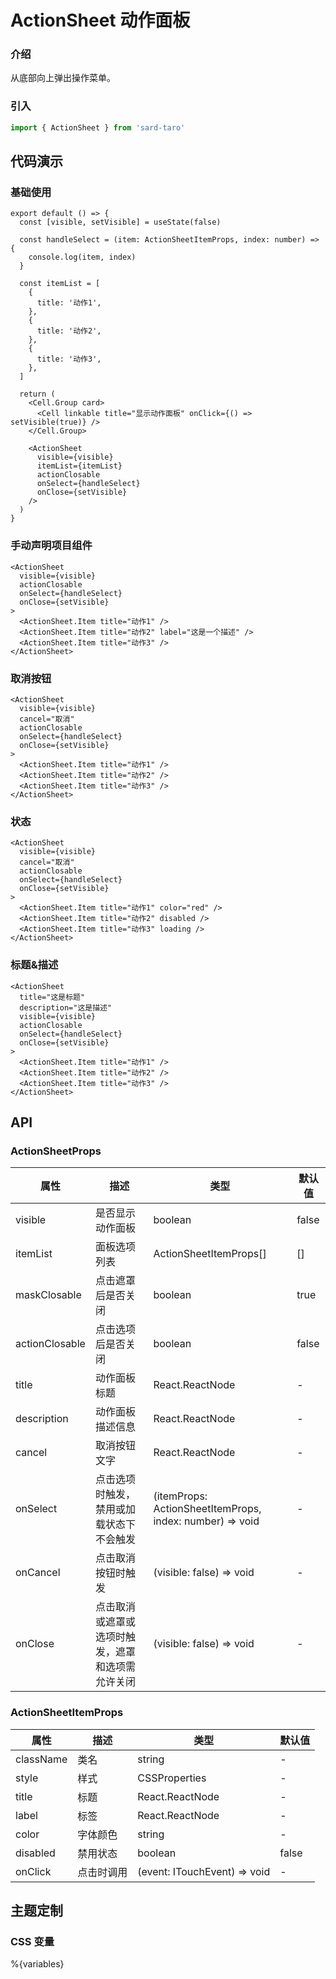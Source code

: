 # ActionSheet 动作面板

### 介绍

从底部向上弹出操作菜单。

### 引入

```js
import { ActionSheet } from 'sard-taro'
```

## 代码演示

### 基础使用

```tsx
export default () => {
  const [visible, setVisible] = useState(false)

  const handleSelect = (item: ActionSheetItemProps, index: number) => {
    console.log(item, index)
  }

  const itemList = [
    {
      title: '动作1',
    },
    {
      title: '动作2',
    },
    {
      title: '动作3',
    },
  ]

  return (
    <Cell.Group card>
      <Cell linkable title="显示动作面板" onClick={() => setVisible(true)} />
    </Cell.Group>

    <ActionSheet
      visible={visible}
      itemList={itemList}
      actionClosable
      onSelect={handleSelect}
      onClose={setVisible}
    />
  )
}
```

### 手动声明项目组件

```tsx
<ActionSheet
  visible={visible}
  actionClosable
  onSelect={handleSelect}
  onClose={setVisible}
>
  <ActionSheet.Item title="动作1" />
  <ActionSheet.Item title="动作2" label="这是一个描述" />
  <ActionSheet.Item title="动作3" />
</ActionSheet>
```

### 取消按钮

```tsx
<ActionSheet
  visible={visible}
  cancel="取消"
  actionClosable
  onSelect={handleSelect}
  onClose={setVisible}
>
  <ActionSheet.Item title="动作1" />
  <ActionSheet.Item title="动作2" />
  <ActionSheet.Item title="动作3" />
</ActionSheet>
```

### 状态

```tsx
<ActionSheet
  visible={visible}
  cancel="取消"
  actionClosable
  onSelect={handleSelect}
  onClose={setVisible}
>
  <ActionSheet.Item title="动作1" color="red" />
  <ActionSheet.Item title="动作2" disabled />
  <ActionSheet.Item title="动作3" loading />
</ActionSheet>
```

### 标题&描述

```tsx
<ActionSheet
  title="这是标题"
  description="这是描述"
  visible={visible}
  actionClosable
  onSelect={handleSelect}
  onClose={setVisible}
>
  <ActionSheet.Item title="动作1" />
  <ActionSheet.Item title="动作2" />
  <ActionSheet.Item title="动作3" />
</ActionSheet>
```

## API

### ActionSheetProps

| 属性           | 描述                                             | 类型                                                     | 默认值 |
| -------------- | ------------------------------------------------ | -------------------------------------------------------- | ------ |
| visible        | 是否显示动作面板                                 | boolean                                                  | false  |
| itemList       | 面板选项列表                                     | ActionSheetItemProps[]                                   | []     |
| maskClosable   | 点击遮罩后是否关闭                               | boolean                                                  | true   |
| actionClosable | 点击选项后是否关闭                               | boolean                                                  | false  |
| title          | 动作面板标题                                     | React.ReactNode                                          | -      |
| description    | 动作面板描述信息                                 | React.ReactNode                                          | -      |
| cancel         | 取消按钮文字                                     | React.ReactNode                                          | -      |
| onSelect       | 点击选项时触发，禁用或加载状态下不会触发         | (itemProps: ActionSheetItemProps, index: number) => void | -      |
| onCancel       | 点击取消按钮时触发                               | (visible: false) => void                                 | -      |
| onClose        | 点击取消或遮罩或选项时触发，遮罩和选项需允许关闭 | (visible: false) => void                                 | -      |

### ActionSheetItemProps

| 属性      | 描述       | 类型                         | 默认值 |
| --------- | ---------- | ---------------------------- | ------ |
| className | 类名       | string                       | -      |
| style     | 样式       | CSSProperties                | -      |
| title     | 标题       | React.ReactNode              | -      |
| label     | 标签       | React.ReactNode              | -      |
| color     | 字体颜色   | string                       | -      |
| disabled  | 禁用状态   | boolean                      | false  |
| onClick   | 点击时调用 | (event: ITouchEvent) => void | -      |

## 主题定制

### CSS 变量

%{variables}
